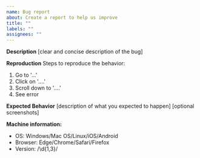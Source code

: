 ```yaml
---
name: Bug report
about: Create a report to help us improve
title: ""
labels: ""
assignees: ""
---
```


**Description** [clear and concise description of the bug]

**Reproduction** Steps to reproduce the behavior:

1. Go to '...'
2. Click on '....'
3. Scroll down to '....'
4. See error

**Expected Behavior** [description of what you expected to happen] [optional screenshots]

**Machine information:**

- OS: Windows/Mac OS/Linux/iOS/Android
- Browser: Edge/Chrome/Safari/Firefox
- Version: /\d{1,3}/
